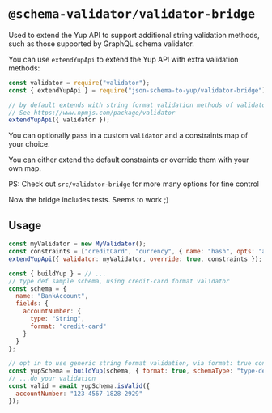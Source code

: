 # `@schema-validator/validator-bridge`

Used to extend the Yup API to support additional string validation methods, such as those supported by GraphQL schema validator.

You can use `extendYupApi` to extend the Yup API with extra validation methods:

```js
const validator = require("validator");
const { extendYupApi } = require("json-schema-to-yup/validator-bridge");

// by default extends with string format validation methods of validator
// See https://www.npmjs.com/package/validator
extendYupApi({ validator });
```

You can optionally pass in a custom `validator` and a constraints map of your choice.

You can either extend the default constraints or override them with your own map.

PS: Check out `src/validator-bridge` for more many options for fine control

Now the bridge includes tests. Seems to work ;)

## Usage

```js
const myValidator = new MyValidator();
const constraints = ["creditCard", "currency", { name: "hash", opts: "algo" }];
extendYupApi({ validator: myValidator, override: true, constraints });

const { buildYup } = // ...
// type def sample schema, using credit-card format validator
const schema = {
  name: "BankAccount",
  fields: {
    accountNumber: {
      type: "String",
      format: "credit-card"
    }
  }
};

// opt in to use generic string format validation, via format: true config option
const yupSchema = buildYup(schema, { format: true, schemaType: "type-def" });
// ...do your validation
const valid = await yupSchema.isValid({
  accountNumber: "123-4567-1828-2929"
});
````

```

```
